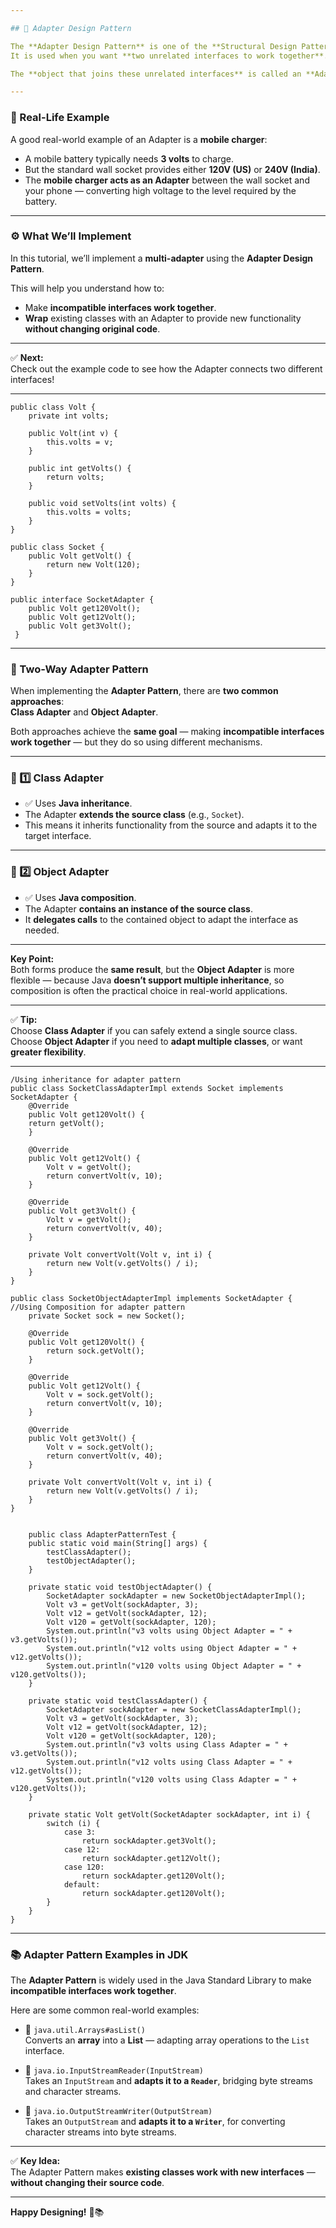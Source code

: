 ```yaml
---

## 🔌 Adapter Design Pattern

The **Adapter Design Pattern** is one of the **Structural Design Patterns**.  
It is used when you want **two unrelated interfaces to work together**.

The **object that joins these unrelated interfaces** is called an **Adapter**.

---
```


### 📌 Real-Life Example

A good real-world example of an Adapter is a **mobile charger**:

- A mobile battery typically needs **3 volts** to charge.
- But the standard wall socket provides either **120V (US)** or **240V (India)**.
- The **mobile charger acts as an Adapter** between the wall socket and your phone — converting high voltage to the level required by the battery.

---

### ⚙️ What We’ll Implement

In this tutorial, we’ll implement a **multi-adapter** using the **Adapter Design Pattern**.

This will help you understand how to:
- Make **incompatible interfaces work together**.
- **Wrap** existing classes with an Adapter to provide new functionality **without changing original code**.

---

✅ **Next:**  
Check out the example code to see how the Adapter connects two different interfaces!

---

    public class Volt {
        private int volts;

        public Volt(int v) {
            this.volts = v;
        }
    
        public int getVolts() {
            return volts;
        }
    
        public void setVolts(int volts) {
            this.volts = volts;
        }
    }

    public class Socket {
        public Volt getVolt() {
            return new Volt(120);
        }
    }

    public interface SocketAdapter {
        public Volt get120Volt();
        public Volt get12Volt();
        public Volt get3Volt();
     }

---

### 🔄 Two-Way Adapter Pattern

When implementing the **Adapter Pattern**, there are **two common approaches**:  
**Class Adapter** and **Object Adapter**.

Both approaches achieve the **same goal** — making **incompatible interfaces work together** — but they do so using different mechanisms.

---

### 📌 1️⃣ Class Adapter

- ✅ Uses **Java inheritance**.
- The Adapter **extends the source class** (e.g., `Socket`).
- This means it inherits functionality from the source and adapts it to the target interface.

---

### 📌 2️⃣ Object Adapter

- ✅ Uses **Java composition**.
- The Adapter **contains an instance of the source class**.
- It **delegates calls** to the contained object to adapt the interface as needed.

---

**Key Point:**  
Both forms produce the **same result**, but the **Object Adapter** is more flexible — because Java **doesn’t support multiple inheritance**, so composition is often the practical choice in real-world applications.

---

✅ **Tip:**  
Choose **Class Adapter** if you can safely extend a single source class.  
Choose **Object Adapter** if you need to **adapt multiple classes**, or want **greater flexibility**.

---

    /Using inheritance for adapter pattern
    public class SocketClassAdapterImpl extends Socket implements
    SocketAdapter {
        @Override
        public Volt get120Volt() {
        return getVolt();
        }
    
        @Override
        public Volt get12Volt() {
            Volt v = getVolt();
            return convertVolt(v, 10);
        }
    
        @Override
        public Volt get3Volt() {
            Volt v = getVolt();
            return convertVolt(v, 40);
        }
    
        private Volt convertVolt(Volt v, int i) {
            return new Volt(v.getVolts() / i);
        }
    }

    public class SocketObjectAdapterImpl implements SocketAdapter {
    //Using Composition for adapter pattern
        private Socket sock = new Socket();
    
        @Override
        public Volt get120Volt() {
            return sock.getVolt();
        }
    
        @Override
        public Volt get12Volt() {
            Volt v = sock.getVolt();
            return convertVolt(v, 10);
        }
    
        @Override
        public Volt get3Volt() {
            Volt v = sock.getVolt();
            return convertVolt(v, 40);
        }
    
        private Volt convertVolt(Volt v, int i) {
            return new Volt(v.getVolts() / i);
        }
    }


        public class AdapterPatternTest {
        public static void main(String[] args) {
            testClassAdapter();
            testObjectAdapter();
        }
    
        private static void testObjectAdapter() {
            SocketAdapter sockAdapter = new SocketObjectAdapterImpl();
            Volt v3 = getVolt(sockAdapter, 3);
            Volt v12 = getVolt(sockAdapter, 12);
            Volt v120 = getVolt(sockAdapter, 120);
            System.out.println("v3 volts using Object Adapter = " + v3.getVolts());
            System.out.println("v12 volts using Object Adapter = " + v12.getVolts());
            System.out.println("v120 volts using Object Adapter = " + v120.getVolts());
        }
    
        private static void testClassAdapter() {
            SocketAdapter sockAdapter = new SocketClassAdapterImpl();
            Volt v3 = getVolt(sockAdapter, 3);
            Volt v12 = getVolt(sockAdapter, 12);
            Volt v120 = getVolt(sockAdapter, 120);
            System.out.println("v3 volts using Class Adapter = " + v3.getVolts());
            System.out.println("v12 volts using Class Adapter = " + v12.getVolts());
            System.out.println("v120 volts using Class Adapter = " + v120.getVolts());
        }
    
        private static Volt getVolt(SocketAdapter sockAdapter, int i) {
            switch (i) {
                case 3:
                    return sockAdapter.get3Volt();
                case 12:
                    return sockAdapter.get12Volt();
                case 120:
                    return sockAdapter.get120Volt();
                default:
                    return sockAdapter.get120Volt();
            }
        }
    }

---

### 📚 Adapter Pattern Examples in JDK

The **Adapter Pattern** is widely used in the Java Standard Library to make **incompatible interfaces work together**.

Here are some common real-world examples:

- 🔌 `java.util.Arrays#asList()`  
  Converts an **array** into a **List** — adapting array operations to the `List` interface.

- 🔌 `java.io.InputStreamReader(InputStream)`  
  Takes an `InputStream` and **adapts it to a `Reader`**, bridging byte streams and character streams.

- 🔌 `java.io.OutputStreamWriter(OutputStream)`  
  Takes an `OutputStream` and **adapts it to a `Writer`**, for converting character streams into byte streams.

---

✅ **Key Idea:**  
The Adapter Pattern makes **existing classes work with new interfaces** — **without changing their source code**.

---

**Happy Designing!** 🔌📚


